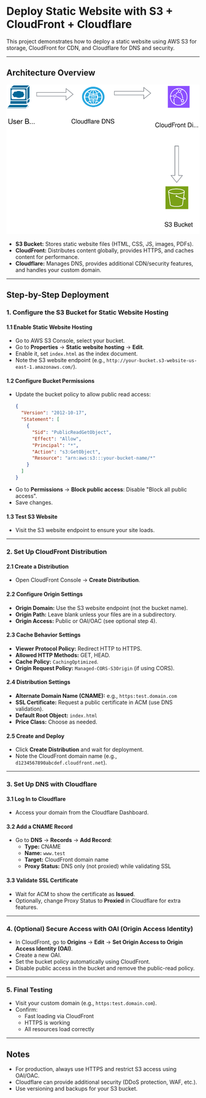 # Deploy Static Website with S3 + CloudFront + Cloudflare

This project demonstrates how to deploy a static website using AWS S3 for storage, CloudFront for CDN, and Cloudflare for DNS and security.

---

## Architecture Overview

<div align="center">
  <img src="Static%20Website%20with%20S3%20%2B%20CloudFront%20%2B%20Cloudflare.drawio.svg" alt="Architecture Diagram" width="800"/>
</div>

- **S3 Bucket:** Stores static website files (HTML, CSS, JS, images, PDFs).
- **CloudFront:** Distributes content globally, provides HTTPS, and caches content for performance.
- **Cloudflare:** Manages DNS, provides additional CDN/security features, and handles your custom domain.

---

## Step-by-Step Deployment

### 1. Configure the S3 Bucket for Static Website Hosting

#### 1.1 Enable Static Website Hosting
- Go to AWS S3 Console, select your bucket.
- Go to **Properties** → **Static website hosting** → **Edit**.
- Enable it, set `index.html` as the index document.
- Note the S3 website endpoint (e.g., `http://your-bucket.s3-website-us-east-1.amazonaws.com/`).

#### 1.2 Configure Bucket Permissions
- Update the bucket policy to allow public read access:
  ```json
  {
    "Version": "2012-10-17",
    "Statement": [
      {
        "Sid": "PublicReadGetObject",
        "Effect": "Allow",
        "Principal": "*",
        "Action": "s3:GetObject",
        "Resource": "arn:aws:s3:::your-bucket-name/*"
      }
    ]
  }
  ```
- Go to **Permissions** → **Block public access**: Disable "Block all public access".
- Save changes.

#### 1.3 Test S3 Website
- Visit the S3 website endpoint to ensure your site loads.

---

### 2. Set Up CloudFront Distribution

#### 2.1 Create a Distribution
- Open CloudFront Console → **Create Distribution**.

#### 2.2 Configure Origin Settings
- **Origin Domain:** Use the S3 website endpoint (not the bucket name).
- **Origin Path:** Leave blank unless your files are in a subdirectory.
- **Origin Access:** Public or OAI/OAC (see optional step 4).

#### 2.3 Cache Behavior Settings
- **Viewer Protocol Policy:** Redirect HTTP to HTTPS.
- **Allowed HTTP Methods:** GET, HEAD.
- **Cache Policy:** `CachingOptimized`.
- **Origin Request Policy:** `Managed-CORS-S3Origin` (if using CORS).

#### 2.4 Distribution Settings
- **Alternate Domain Name (CNAME):** e.g., `https:test.domain.com`
- **SSL Certificate:** Request a public certificate in ACM (use DNS validation).
- **Default Root Object:** `index.html`
- **Price Class:** Choose as needed.

#### 2.5 Create and Deploy
- Click **Create Distribution** and wait for deployment.
- Note the CloudFront domain name (e.g., `d1234567890abcdef.cloudfront.net`).

---

### 3. Set Up DNS with Cloudflare

#### 3.1 Log In to Cloudflare
- Access your domain from the Cloudflare Dashboard.

#### 3.2 Add a CNAME Record
- Go to **DNS** → **Records** → **Add Record**:
  - **Type:** CNAME
  - **Name:** `www.test`
  - **Target:** CloudFront domain name
  - **Proxy Status:** DNS only (not proxied) while validating SSL

#### 3.3 Validate SSL Certificate
- Wait for ACM to show the certificate as **Issued**.
- Optionally, change Proxy Status to **Proxied** in Cloudflare for extra features.

---

### 4. (Optional) Secure Access with OAI (Origin Access Identity)
- In CloudFront, go to **Origins** → **Edit** → **Set Origin Access to Origin Access Identity (OAI)**.
- Create a new OAI.
- Set the bucket policy automatically using CloudFront.
- Disable public access in the bucket and remove the public-read policy.

---

### 5. Final Testing

- Visit your custom domain (e.g., `https:test.domain.com`).
- Confirm:
  - Fast loading via CloudFront
  - HTTPS is working
  - All resources load correctly

---

## Notes

- For production, always use HTTPS and restrict S3 access using OAI/OAC.
- Cloudflare can provide additional security (DDoS protection, WAF, etc.).
- Use versioning and backups for your S3 bucket. 
